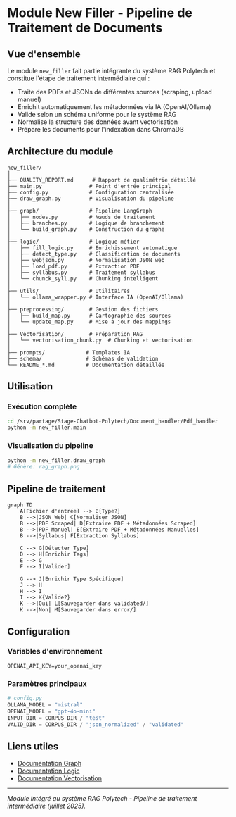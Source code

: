  # Module New Filler - Pipeline de Traitement de Documents

## Vue d'ensemble

Le module `new_filler` fait partie intégrante du système RAG Polytech et constitue l'étape de traitement intermédiaire qui :
- Traite des PDFs et JSONs de différentes sources (scraping, upload manuel)
- Enrichit automatiquement les métadonnées via IA (OpenAI/Ollama)
- Valide selon un schéma uniforme pour le système RAG
- Normalise la structure des données avant vectorisation
- Prépare les documents pour l'indexation dans ChromaDB

## Architecture du module

```
new_filler/
│
├── QUALITY_REPORT.md      # Rapport de qualimétrie détaillé
├── main.py               # Point d'entrée principal
├── config.py             # Configuration centralisée
├── draw_graph.py         # Visualisation du pipeline
│
├── graph/                # Pipeline LangGraph
│   ├── nodes.py          # Nœuds de traitement
│   ├── branches.py       # Logique de branchement
│   └── build_graph.py    # Construction du graphe
│
├── logic/                # Logique métier
│   ├── fill_logic.py     # Enrichissement automatique
│   ├── detect_type.py    # Classification de documents
│   ├── webjson.py        # Normalisation JSON web
│   ├── load_pdf.py       # Extraction PDF
│   ├── syllabus.py       # Traitement syllabus
│   └── chunck_syll.py    # Chunking intelligent
│
├── utils/                # Utilitaires
│   └── ollama_wrapper.py # Interface IA (OpenAI/Ollama)
│
├── preprocessing/        # Gestion des fichiers
│   ├── build_map.py      # Cartographie des sources
│   └── update_map.py     # Mise à jour des mappings
│
├── Vectorisation/        # Préparation RAG
│   └── vectorisation_chunk.py  # Chunking et vectorisation
│
├── prompts/             # Templates IA
├── schema/              # Schémas de validation
└── README_*.md          # Documentation détaillée
```

## Utilisation

### Exécution complète
```bash
cd /srv/partage/Stage-Chatbot-Polytech/Document_handler/Pdf_handler
python -m new_filler.main
```

### Visualisation du pipeline
```bash
python -m new_filler.draw_graph
# Génère: rag_graph.png
```

## Pipeline de traitement

```mermaid
graph TD
    A[Fichier d'entrée] --> B{Type?}
    B -->|JSON Web| C[Normaliser JSON]
    B -->|PDF Scraped| D[Extraire PDF + Métadonnées Scraped]
    B -->|PDF Manuel| E[Extraire PDF + Métadonnées Manuelles]
    B -->|Syllabus| F[Extraction Syllabus]
    
    C --> G[Détecter Type]
    D --> H[Enrichir Tags]
    E --> G
    F --> I[Valider]
    
    G --> J[Enrichir Type Spécifique]
    J --> H
    H --> I
    I --> K{Valide?}
    K -->|Oui| L[Sauvegarder dans validated/]
    K -->|Non| M[Sauvegarder dans error/]
```

## Configuration

### Variables d'environnement
```env
OPENAI_API_KEY=your_openai_key
```

### Paramètres principaux
```python
# config.py
OLLAMA_MODEL = "mistral"
OPENAI_MODEL = "gpt-4o-mini"
INPUT_DIR = CORPUS_DIR / "test"
VALID_DIR = CORPUS_DIR / "json_normalized" / "validated"
```

## Liens utiles

- [Documentation Graph](graph/README.md)
- [Documentation Logic](logic/README.md)
- [Documentation Vectorisation](Vectorisation/README.md)
---
*Module intégré au système RAG Polytech - Pipeline de traitement intermédiaire (juillet 2025).*
